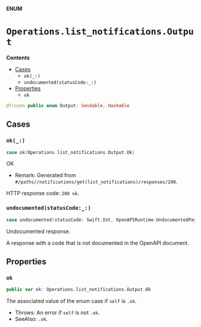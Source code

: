 **ENUM**

# `Operations.list_notifications.Output`

**Contents**

- [Cases](#cases)
  - `ok(_:)`
  - `undocumented(statusCode:_:)`
- [Properties](#properties)
  - `ok`

```swift
@frozen public enum Output: Sendable, Hashable
```

## Cases
### `ok(_:)`

```swift
case ok(Operations.list_notifications.Output.Ok)
```

OK

- Remark: Generated from `#/paths//notifications/get(list_notifications)/responses/200`.

HTTP response code: `200 ok`.

### `undocumented(statusCode:_:)`

```swift
case undocumented(statusCode: Swift.Int, OpenAPIRuntime.UndocumentedPayload)
```

Undocumented response.

A response with a code that is not documented in the OpenAPI document.

## Properties
### `ok`

```swift
public var ok: Operations.list_notifications.Output.Ok
```

The associated value of the enum case if `self` is `.ok`.

- Throws: An error if `self` is not `.ok`.
- SeeAlso: `.ok`.

